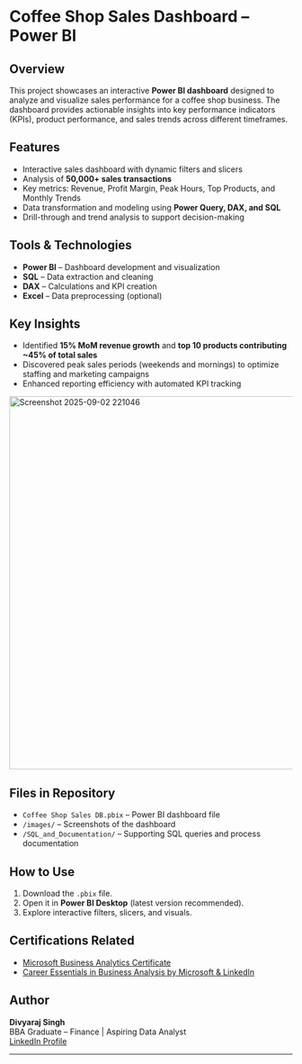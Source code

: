 # Coffee Shop Sales Dashboard – Power BI

## Overview
This project showcases an interactive **Power BI dashboard** designed to analyze and visualize sales performance for a coffee shop business. The dashboard provides actionable insights into key performance indicators (KPIs), product performance, and sales trends across different timeframes.

## Features
- Interactive sales dashboard with dynamic filters and slicers  
- Analysis of **50,000+ sales transactions**  
- Key metrics: Revenue, Profit Margin, Peak Hours, Top Products, and Monthly Trends  
- Data transformation and modeling using **Power Query, DAX, and SQL**  
- Drill-through and trend analysis to support decision-making  

## Tools & Technologies
- **Power BI** – Dashboard development and visualization  
- **SQL** – Data extraction and cleaning  
- **DAX** – Calculations and KPI creation  
- **Excel** – Data preprocessing (optional)  

## Key Insights
- Identified **15% MoM revenue growth** and **top 10 products contributing ~45% of total sales**  
- Discovered peak sales periods (weekends and mornings) to optimize staffing and marketing campaigns  
- Enhanced reporting efficiency with automated KPI tracking  

<img width="1106" height="663" alt="Screenshot 2025-09-02 221046" src="https://github.com/user-attachments/assets/3eccd920-e485-4a23-af36-0030b588f6b3" />

## Files in Repository
- `Coffee Shop Sales DB.pbix` – Power BI dashboard file  
- `/images/` – Screenshots of the dashboard  
- `/SQL_and_Documentation/` – Supporting SQL queries and process documentation  

## How to Use
1. Download the `.pbix` file.  
2. Open it in **Power BI Desktop** (latest version recommended).  
3. Explore interactive filters, slicers, and visuals.  

## Certifications Related
- [Microsoft Business Analytics Certificate](https://www.linkedin.com/learning/certificates/9e897101e61c3ab69296858dc32053131240c7b6ced079518106b143bdeab630)  
- [Career Essentials in Business Analysis by Microsoft & LinkedIn](https://www.linkedin.com/learning/certificates/e4244e5d1d3bbb825d0651ead38cbbf3f81d63be7484e802478f0d0cd167c803)  


## Author
**Divyaraj Singh**  
BBA Graduate – Finance | Aspiring Data Analyst  
[LinkedIn Profile](https://www.linkedin.com/in/your-linkedin-here)  

---
